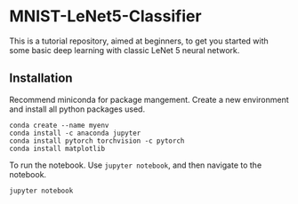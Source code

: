 # MNIST-LeNet5-Classifier

This is a tutorial repository, aimed at beginners, to get you started with some basic deep learning with classic LeNet 5  neural network.

## Installation

Recommend miniconda for package mangement.
Create a new environment and install all python packages used.
```
conda create --name myenv
conda install -c anaconda jupyter
conda install pytorch torchvision -c pytorch
conda install matplotlib
```
To run the notebook. Use ```jupyter notebook```, and then navigate to the notebook.
```
jupyter notebook
```
